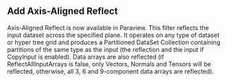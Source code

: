 ## Add Axis-Aligned Reflect

Axis-Aligned Reflect is now available in Paraview.
This filter reflects the input dataset across the specified plane.
It operates on any type of dataset or hyper tree grid and produces a Partitioned DataSet Collection containing partitions of the same type as the input (the reflection and the input if CopyInput is enabled).
Data arrays are also reflected (if ReflectAllInputArrays is false, only Vectors, Normals and Tensors will be reflected, otherwise, all 3, 6 and 9-component data arrays are reflected).
